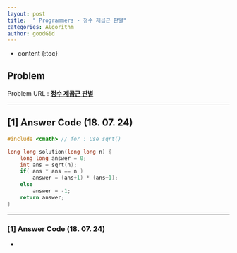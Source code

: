 ```yaml
---
layout: post
title:  " Programmers - 정수 제곱근 판별"
categories: Algorithm
author: goodGid
---
```

* content
{:toc}


## Problem 
Problem URL : **[정수 제곱근 판별](https://programmers.co.kr/learn/courses/30/lessons/12934)**

---

## [1] Answer Code (18. 07. 24)

``` cpp
#include <cmath> // for : Use sqrt()

long long solution(long long n) {
    long long answer = 0;
    int ans = sqrt(n);
    if( ans * ans == n )
        answer = (ans+1) * (ans+1);
    else
        answer = -1;   
    return answer;
}

```

---

### [1] Answer Code (18. 07. 24)

* 
